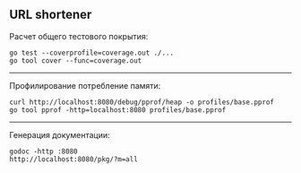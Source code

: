URL shortener
---
Расчет общего тестового покрытия:
```
go test --coverprofile=coverage.out ./...
go tool cover --func=coverage.out
```
---
Профилирование потребление памяти:
```
curl http://localhost:8080/debug/pprof/heap -o profiles/base.pprof
go tool pprof -http=localhost:8080 profiles/base.pprof
```
---
Генерация документации:
```
godoc -http :8080
http://localhost:8080/pkg/?m=all
```